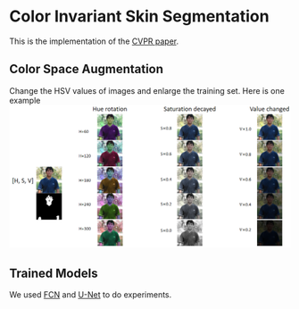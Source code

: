 # Color Invariant Skin Segmentation
This is the implementation of the [CVPR paper](https://openaccess.thecvf.com/content/CVPR2022W/FaDE-TCV/papers/Xu_Color_Invariant_Skin_Segmentation_CVPRW_2022_paper.pdf).
## Color Space Augmentation
Change the HSV values of images and enlarge the training set. 
Here is one example ![color augmentation](https://github.com/HanXuMartin/Color-Invariant-Skin-Segmentation/blob/main/color%20augmentation/color_augmentation.png)
## Trained Models
We used [FCN](https://github.com/yunlongdong/FCN-pytorch) and [U-Net](https://github.com/zhixuhao/unet) to do experiments.
